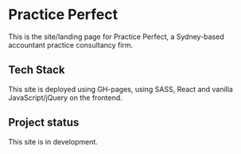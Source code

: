 # Practice Perfect

This is the site/landing page for Practice Perfect, a Sydney-based accountant practice consultancy firm.

## Tech Stack

This site is deployed using GH-pages, using SASS, React and vanilla JavaScript/jQuery on the frontend.

## Project status

This site is in development.

